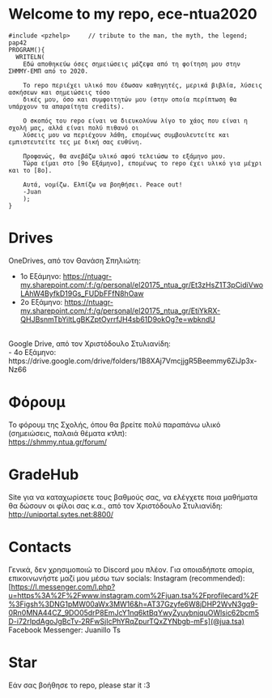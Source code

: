 # Welcome to my repo, ece-ntua2020
```
#include <pzhelp>     // tribute to the man, the myth, the legend; pap42
PROGRAM(){
  WRITELN(
    Εδώ αποθηκεύω όσες σημειώσεις μάζεψα από τη φοίτηση μου στην ΣΗΜΜΥ-ΕΜΠ από το 2020.

    Το repo περιέχει υλικό που έδωσαν καθηγητές, μερικά βιβλία, λύσεις ασκήσεων και σημειώσεις τόσο
    δικές μου, όσο και συμφοιτητών μου (στην οποία περίπτωση θα υπάρχουν τα απαραίτητα credits).

    Ο σκοπός του repo είναι να διευκολύνω λίγο το χάος που είναι η σχολή μας, αλλά είναι πολύ πιθανό οι
    λύσεις μου να περιέχουν λάθη, επομένως συμβουλευτείτε και εμπιστευτείτε τες με δική σας ευθύνη.

    Προφανώς, θα ανεβάζω υλικό αφού τελειώσω το εξάμηνο μου.
    Τώρα είμαι στο [9ο Εξάμηνο], επομένως το repo έχει υλικό για μέχρι και το [8ο].

    Αυτά, νομίζω. Ελπίζω να βοηθήσει. Peace out!
    -Juan
    );
}
```

# Drives
OneDrives, από τον Θανάση Σπηλιώτη: <br /> 
- 1ο Εξάμηνο: https://ntuagr-my.sharepoint.com/:f:/g/personal/el20175_ntua_gr/Et3zHsZ1T3pCidiVwoLAhW4ByfkD19Gs_FUDbFFfN8hOaw <br /> 
- 2ο Εξάμηνο: https://ntuagr-my.sharepoint.com/:f:/g/personal/el20175_ntua_gr/EtiYkRX-QHJBsnmTbYiltLgBKZptOyrrfJH4sb61D9okOg?e=wbkndU <br /> 
<br /> 
Google Drive, από τον Χριστόδουλο Στυλιανίδη:  <br /> 
- 4o Εξάμηνο: https://drive.google.com/drive/folders/1B8XAj7VmcjjgR5Beemmy6ZiJp3x-Nz66

# Φόρουμ
Το φόρουμ της Σχολής, όπου θα βρείτε πολύ παραπάνω υλικό (σημειώσεις, παλαιά θέματα κτλπ): <br /> 
https://shmmy.ntua.gr/forum/

# GradeHub
Site για να καταχωρίσετε τους βαθμούς σας, να ελέγχετε ποια μαθήματα θα δώσουν οι φίλοι σας κ.α., από τον  Χριστόδουλο Στυλιανίδη:  <br />
http://uniportal.sytes.net:8800/

# Contacts
Γενικά, δεν χρησιμοποιώ το Discord μου πλέον. Για οποιαδήποτε απορία, επικοινωνήστε μαζί μου μέσω των socials:
Instagram (recommended): [https://l.messenger.com/l.php?u=https%3A%2F%2Fwww.instagram.com%2Fjuan.tsa%2Fprofilecard%2F%3Figsh%3DNG1pMW00aWx3MW16&h=AT37Gzyfe6W8jDHP2WvN3gq9-0Rn0MNA44CZ_9DO05drP8EmJcY1nq6ktBqYwyZyuybnjquOWlsic62bcm5D-i72rIpdAgoJgBcTv-2RFwSjIcPhYRqZpurTQxZYNbgb-mFs](@jua.tsa)
Facebook Messenger: Juanillo Ts

# Star
Εάν σας βοήθησε το repo, please star it :3


      
